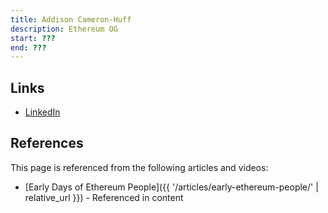 ```yaml
---
title: Addison Cameron-Huff
description: Ethereum OG
start: ???
end: ???
---
```


## Links
- [LinkedIn](https://www.linkedin.com/in/addisoncameronhuff/)

## References

This page is referenced from the following articles and videos:

- [Early Days of Ethereum People]({{ '/articles/early-ethereum-people/' | relative_url }}) - Referenced in content